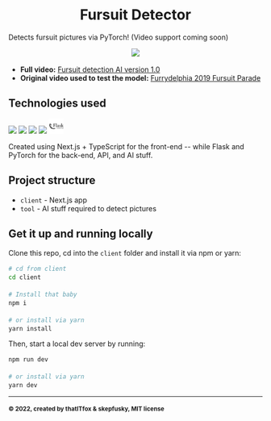 
<h1 align="center">Fursuit Detector</h1>

Detects fursuit pictures via PyTorch! (Video support coming soon)

<p align="center">
  <a href="https://youtu.be/hx_wx0s2dUE">
    <img src="https://github.com/OpenFurs/Fursuit-Detector/blob/main/fursuit-detection-demo.gif?raw=true">
  </a>
</p>

- **Full video:** [Fursuit detection AI version 1.0](https://youtu.be/hx_wx0s2dUE)
- **Original video used to test the model:** [Furrydelphia 2019 Fursuit Parade](https://youtu.be/U3ieglNOiQg)

## Technologies used

<img src="https://skillicons.dev/icons?i=nextjs" width="30">&nbsp;<img src="https://skillicons.dev/icons?i=ts" width="30">&nbsp;<img src="https://skillicons.dev/icons?i=py" width="30">&nbsp;<img src="https://upload.wikimedia.org/wikipedia/commons/1/10/PyTorch_logo_icon.svg" width="25">&nbsp;<img src="https://raw.githubusercontent.com/github/explore/main/topics/flask/flask.png" width="30">

Created using Next.js + TypeScript for the front-end -- while Flask
and PyTorch for the back-end, API, and AI stuff.

## Project structure

- `client` - Next.js app
- `tool` - AI stuff required to detect pictures

## Get it up and running locally

Clone this repo, cd into the `client` folder and install it via npm or yarn:

```sh
# cd from client
cd client

# Install that baby
npm i

# or install via yarn
yarn install
```

Then, start a local dev server by running:

```sh
npm run dev

# or install via yarn
yarn dev
```

----
<small><b>© 2022, created by thatITfox & skepfusky, MIT license</b></small>

